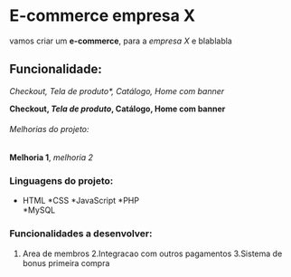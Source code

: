 # E-commerce empresa X

vamos criar um **e-commerce**, para a *empresa X* e blablabla

## Funcionalidade:

_Checkout, *Tela de produto**, Catálogo, Home com banner_

**Checkout, _Tela de produto_, Catálogo, Home com banner**

###### Melhorias do projeto:

__Melhoria 1__, _melhoria 2_

### Linguagens do projeto:

* HTML
*CSS
*JavaScript
*PHP    
*MySQL

### Funcionalidades a desenvolver:

1. Area de membros
2.Integracao com outros pagamentos
3.Sistema de bonus primeira compra